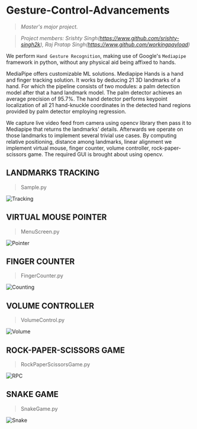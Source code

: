 # **Gesture-Control-Advancements**
>*Master's major project.*

>*Project members: Srishty Singh(https://www.github.com/srishty-singh2k), Raj Pratap Singh(https://www.github.com/workingpayload)*

  We perform `Hand Gesture Recognition`, making use of Google's `Mediapipe` framework in python, without any physical aid being affixed to hands.

   MediaPipe offers customizable ML solutions. Mediapipe Hands is a hand and finger tracking solution. It works by deducing 21 3D landmarks of a hand. For which the pipeline consists of two modules: a palm detection model after that a hand landmark model. The palm detector achieves an average precision of 95.7%. The hand detector performs keypoint localization of all 21 hand-knuckle coordinates in the detected hand regions provided by palm detector employing regression.

  We capture live video feed from camera using opencv library then pass it to Mediapipe that returns the landmarks' details. Afterwards we operate on those landmarks to implement several trivial use cases. By computing relative positioning, distance among landmarks, linear alignment we implement virtual mouse, finger counter, volume controller, rock-paper-scissors game. The required GUI is brought about using opencv.
  
  
  
## LANDMARKS TRACKING
> Sample.py

![Tracking](https://user-images.githubusercontent.com/48465143/203244043-af4e9f5a-74bb-4c3f-94f9-edcf9e1887f4.png)



## VIRTUAL MOUSE POINTER
> MenuScreen.py

![Pointer](https://user-images.githubusercontent.com/48465143/203244224-7e125a72-d695-44d7-aaad-1385ca14b161.png)



## FINGER COUNTER
> FingerCounter.py

![Counting](https://user-images.githubusercontent.com/48465143/203244312-e1eacf0e-7145-41fa-8d74-39a4d8f961cc.png)



## VOLUME CONTROLLER
> VolumeControl.py

![Volume](https://user-images.githubusercontent.com/48465143/203244310-70048abb-a9a0-431e-b68c-94406ad2c82a.png)



## ROCK-PAPER-SCISSORS GAME 
> RockPaperScissorsGame.py

![RPC](https://user-images.githubusercontent.com/48465143/203244296-7a36de7e-1f38-461e-a1ee-cd6d40d2cc69.png)



## SNAKE GAME
> SnakeGame.py

![Snake](https://user-images.githubusercontent.com/48465143/203244305-5262d75c-1fc2-4849-9cd5-285c658e59e8.png)



